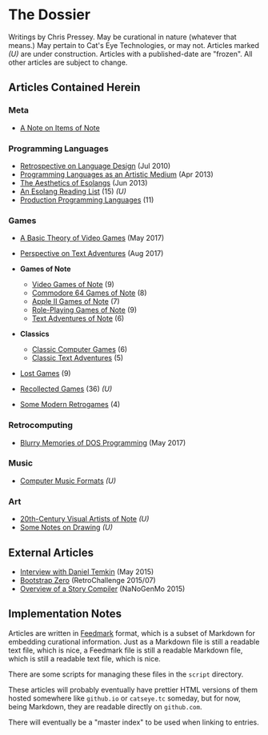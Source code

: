 The Dossier
===========

Writings by Chris Pressey.  May be curational in nature (whatever that means.)
May pertain to Cat's Eye Technologies, or may not.  Articles marked *(U)* are
under construction.  Articles with a published-date are "frozen".  All other
articles are subject to change.

Articles Contained Herein
-------------------------

### Meta

*   [A Note on Items of Note](article/A%20Note%20on%20Items%20of%20Note.md)

### Programming Languages

*   [Retrospective on Language Design](article/Retrospective%20on%20Language%20Design.md) (Jul 2010)
*   [Programming Languages as an Artistic Medium](article/Programming%20Languages%20as%20an%20Artistic%20Medium.md) (Apr 2013)
*   [The Aesthetics of Esolangs](article/The%20Aesthetics%20of%20Esolangs.md) (Jun 2013)
*   [An Esolang Reading List](article/An%20Esolang%20Reading%20List.md) (15) *(U)*
*   [Production Programming Languages](article/Production%20Programming%20Languages.md) (11)

### Games

*   [A Basic Theory of Video Games](article/A%20Basic%20Theory%20of%20Video%20Games.md) (May 2017)
*   [Perspective on Text Adventures](article/Perspective%20on%20Text%20Adventures.md) (Aug 2017)

*   **Games of Note**
    
    *   [Video Games of Note](article/Video%20Games%20of%20Note.md) (9)
    *   [Commodore 64 Games of Note](article/Commodore%2064%20Games%20of%20Note.md) (8)
    *   [Apple II Games of Note](article/Apple%20II%20Games%20of%20Note.md) (7)
    *   [Role-Playing Games of Note](article/Role-Playing%20Games%20of%20Note.md) (9)
    *   [Text Adventures of Note](article/Text%20Adventures%20of%20Note.md) (6)

*   **Classics**
    
    *   [Classic Computer Games](article/Classic%20Computer%20Games.md) (6)
    *   [Classic Text Adventures](article/Classic%20Text%20Adventures.md) (5)

*   [Lost Games](article/Lost%20Games.md) (9)
*   [Recollected Games](article/Recollected%20Games.md) (36) *(U)*
*   [Some Modern Retrogames](article/Some%20Modern%20Retrogames.md) (4)

### Retrocomputing

*   [Blurry Memories of DOS Programming](article/Blurry%20Memories%20of%20DOS%20Programming.md) (May 2017)

### Music

*   [Computer Music Formats](article/Computer%20Music%20Formats.md) *(U)*

### Art

*   [20th-Century Visual Artists of Note](article/20th-Century%20Visual%20Artists%20of%20Note.md) *(U)*
*   [Some Notes on Drawing](article/Some%20Notes%20on%20Drawing.md) *(U)*

External Articles
-----------------

*   [Interview with Daniel Temkin](http://esoteric.codes/post/118780138572/interview-with-chris-pressey) (May 2015)
*   [Bootstrap Zero](https://github.com/catseye/SITU-SOL/tree/master/doc/bootstrap-zero) (RetroChallenge 2015/07)
*   [Overview of a Story Compiler](https://gist.github.com/cpressey/6324fff6ef0dfdf69b96) (NaNoGenMo 2015)

Implementation Notes
--------------------

Articles are written in [Feedmark][] format, which is a subset of Markdown
for embedding curational information.  Just as a Markdown file is still a
readable text file, which is nice, a Feedmark file is still a readable
Markdown file, which is still a readable text file, which is nice.

There are some scripts for managing these files in the `script` directory.

These articles will probably eventually have prettier HTML versions of them
hosted somewhere like `github.io` or `catseye.tc` someday, but for now,
being Markdown, they are readable directly on `github.com`.

There will eventually be a "master index" to be used when linking to entries.

[Feedmark]: https://github.com/catseye/Feedmark
